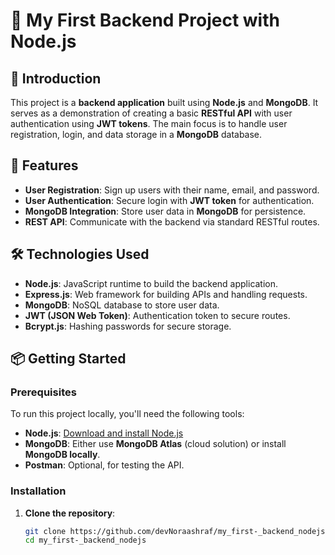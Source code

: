 # 🌟 My First Backend Project with Node.js

## 🚀 Introduction

This project is a **backend application** built using **Node.js** and **MongoDB**. It serves as a demonstration of creating a basic **RESTful API** with user authentication using **JWT tokens**. The main focus is to handle user registration, login, and data storage in a **MongoDB** database.

## 🎯 Features

- **User Registration**: Sign up users with their name, email, and password.
- **User Authentication**: Secure login with **JWT token** for authentication.
- **MongoDB Integration**: Store user data in **MongoDB** for persistence.
- **REST API**: Communicate with the backend via standard RESTful routes.

## 🛠️ Technologies Used

- **Node.js**: JavaScript runtime to build the backend application.
- **Express.js**: Web framework for building APIs and handling requests.
- **MongoDB**: NoSQL database to store user data.
- **JWT (JSON Web Token)**: Authentication token to secure routes.
- **Bcrypt.js**: Hashing passwords for secure storage.

## 📦 Getting Started

### Prerequisites

To run this project locally, you'll need the following tools:

- **Node.js**: [Download and install Node.js](https://nodejs.org/)
- **MongoDB**: Either use **MongoDB Atlas** (cloud solution) or install **MongoDB locally**.
- **Postman**: Optional, for testing the API.

### Installation

1. **Clone the repository**:

   ```bash
   git clone https://github.com/devNoraashraf/my_first-_backend_nodejs.git
   cd my_first-_backend_nodejs
